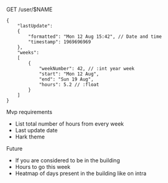 GET /user/$NAME
```json5
{
	"lastUpdate":
	{
		"formatted": "Mon 12 Aug 15:42", // Date and time
		"timestamp": 1969696969
	},
	"weeks":
	[
		{
			"weekNumber": 42, // :int year week
			"start": "Mon 12 Aug",
			"end": "Sun 19 Aug",
			"hours": 5.2 // :float
		}
	]
}
```

Mvp requirements
- List total number of hours from every week
- Last update date
- Hark theme

Future
- If you are considered to be in the building
- Hours to go this week
- Heatmap of days present in the building like on intra
